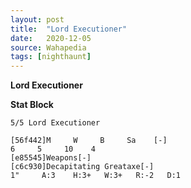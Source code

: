 ```yaml
---
layout: post
title:  "Lord Executioner"
date:   2020-12-05
source: Wahapedia
tags: [nighthaunt]
---
```


**Lord Executioner**

**Stat Block**
```
5/5 Lord Executioner
```

```
[56f442]M     W     B     Sa    [-]
6     5     10    4     
[e85545]Weapons[-]
[c6c930]Decapitating Greataxe[-]
1"     A:3    H:3+   W:3+   R:-2   D:1   
```


